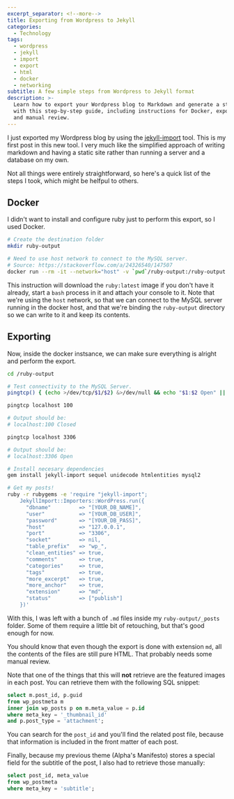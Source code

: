```yaml
---
excerpt_separator: <!--more-->
title: Exporting from Wordpress to Jekyll
categories:
  - Technology
tags:
  - wordpress
  - jekyll
  - import
  - export
  - html
  - docker
  - networking
subtitle: A few simple steps from Wordpress to Jekyll format
description: >-
  Learn how to export your Wordpress blog to Markdown and generate a static site
  with this step-by-step guide, including instructions for Docker, exporting,
  and manual review.
---
```



I just exported my Wordpress blog by using the [jekyll-import](https://import.jekyllrb.com/docs/wordpress/) tool. This is my first post in this new tool. I very much like the simplified approach of writing markdown and having a static site rather than running a server and a database on my own.

Not all things were entirely straightforward, so here's a quick list of the steps I took, which might be helfpul to others.

<!--more-->

## Docker

I didn't want to install and configure ruby just to perform this export, so I used Docker.

```bash
# Create the destination folder
mkdir ruby-output

# Need to use host network to connect to the MySQL server.
# Source: https://stackoverflow.com/a/24326540/147507
docker run --rm -it --network="host" -v `pwd`/ruby-output:/ruby-output ruby bash
```

This instruction will download the `ruby:latest` image if you don't have it already, start a `bash` process in it and attach your console to it. Note that we're using the `host` network, so that we can connect to the MySQL server running in the docker host, and that we're binding the `ruby-output` directory so we can write to it and keep its contents.

## Exporting

Now, inside the docker instsance, we can make sure everything is alright and perform the export.

```bash
cd /ruby-output

# Test connectivity to the MySQL Server.
pingtcp() { (echo >/dev/tcp/$1/$2) &>/dev/null && echo "$1:$2 Open" || echo "$1:$2 Closed"; }

pingtcp localhost 100

# Output should be:
# localhost:100 Closed

pingtcp localhost 3306

# Output should be:
# localhost:3306 Open

# Install necesary dependencies
gem install jekyll-import sequel unidecode htmlentities mysql2

# Get my posts!
ruby -r rubygems -e 'require "jekyll-import";
    JekyllImport::Importers::WordPress.run({
      "dbname"         => "[YOUR_DB_NAME]",
      "user"           => "[YOUR_DB_USER]",
      "password"       => "[YOUR_DB_PASS]",
      "host"           => "127.0.0.1",
      "port"           => "3306",
      "socket"         => nil,
      "table_prefix"   => "wp_",
      "clean_entities" => true,
      "comments"       => true,
      "categories"     => true,
      "tags"           => true,
      "more_excerpt"   => true,
      "more_anchor"    => true,
      "extension"      => "md",
      "status"         => ["publish"]
    })'
```

With this, I was left with a bunch of `.md` files inside my `ruby-output/_posts` folder. Some of them require a little bit of retouching, but that's good enough for now.

You should know that even though the export is done with extension `md`, all the contents of the files are still pure HTML. That probably needs some manual review.

Note that one of the things that this will **not** retrieve are the featured images in each post. You can retrieve them with the following SQL snippet:

```sql
select m.post_id, p.guid
from wp_postmeta m
inner join wp_posts p on m.meta_value = p.id
where meta_key = '_thumbnail_id'
and p.post_type = 'attachment';
```

You can search for the `post_id` and you'll find the related post file, because that information is included in the front matter of each post.

Finally, because my previous theme (Alpha's Manifesto) stores a special field for the subtitle of the post, I also had to retrieve those manually:

```sql
select post_id, meta_value
from wp_postmeta
where meta_key = 'subtitle';
```